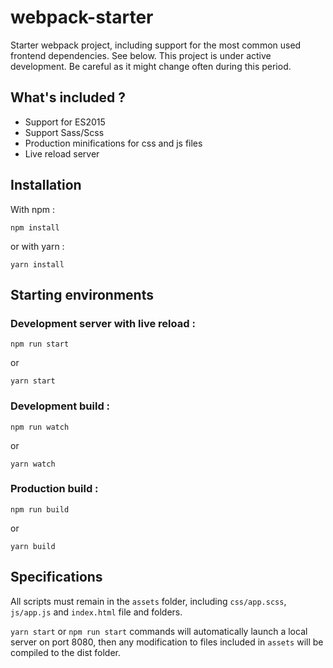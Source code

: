 # webpack-starter
Starter webpack project, including support for the most common used frontend dependencies. See below.
This project is under active development. Be careful as it might change often during this period.

## What's included ?
* Support for ES2015
* Support Sass/Scss
* Production minifications for css and js files
* Live reload server

## Installation
With npm :
```
npm install
```
or with yarn :
```
yarn install
```

## Starting environments
### Development server with live reload :
```
npm run start
```
or
```
yarn start
```
### Development build :
```
npm run watch
```
or
```
yarn watch
```
### Production build :
```
npm run build
```
or
```
yarn build
```

## Specifications
All scripts must remain in the `assets` folder, including `css/app.scss`, `js/app.js` and `index.html` file and folders.

`yarn start` or `npm run start` commands will automatically launch a local server on port 8080, then any modification to files included in `assets` will be compiled to the dist folder.